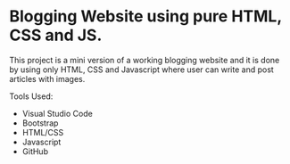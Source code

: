 

# Blogging Website using pure HTML, CSS and JS. 

This project is a mini version of a working blogging website and it is done by using only HTML, CSS and Javascript where user can write and post articles with images.

Tools Used:

* Visual Studio Code
* Bootstrap
* HTML/CSS
* Javascript
* GitHub

